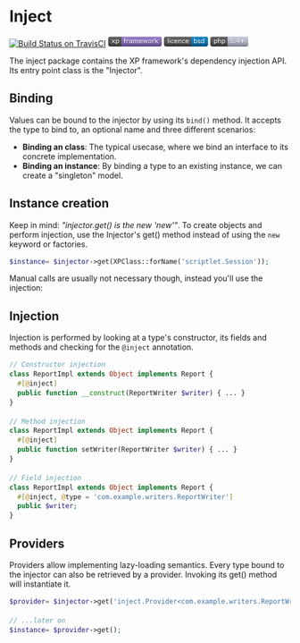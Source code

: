 Inject
======

[![Build Status on TravisCI](https://secure.travis-ci.org/xp-forge/inject.svg)](http://travis-ci.org/xp-forge/inject)
[![XP Framework Mdodule](https://raw.githubusercontent.com/xp-framework/web/master/static/xp-framework-badge.png)](https://github.com/xp-framework/core)
[![BSD Licence](https://raw.githubusercontent.com/xp-framework/web/master/static/licence-bsd.png)](https://github.com/xp-framework/core/blob/master/LICENCE.md)
[![Required PHP 5.4+](https://raw.githubusercontent.com/xp-framework/web/master/static/php-5_4plus.png)](http://php.net/)

The inject package contains the XP framework's dependency injection API. Its entry point class is the "Injector".

Binding
-------
Values can be bound to the injector by using its `bind()` method. It accepts the type to bind to, an optional name and three different scenarios:

* **Binding an class**: The typical usecase, where we bind an interface to its concrete implementation.
* **Binding an instance**: By binding a type to an existing instance, we can create a "singleton" model.

Instance creation
-----------------
Keep in mind: *"injector.get() is the new 'new'"*. To create objects and perform injection, use the Injector's get() method instead of using the `new` keyword or factories.

```php
$instance= $injector->get(XPClass::forName('scriptlet.Session'));
```

Manual calls are usually not necessary though, instead you'll use the injection:

Injection
---------
Injection is performed by looking at a type's constructor, its fields and methods and checking for the `@inject` annotation.

```php
// Constructor injection
class ReportImpl extends Object implements Report {
  #[@inject]
  public function __construct(ReportWriter $writer) { ... }
}

// Method injection
class ReportImpl extends Object implements Report {
  #[@inject]
  public function setWriter(ReportWriter $writer) { ... }
}

// Field injection
class ReportImpl extends Object implements Report {
  #[@inject, @type = 'com.example.writers.ReportWriter']
  public $writer;
}
```

Providers
---------
Providers allow implementing lazy-loading semantics. Every type bound to the injector can also be retrieved by a provider. Invoking its get() method will instantiate it.

```php
$provider= $injector->get('inject.Provider<com.example.writers.ReportWriter>');

// ...later on
$instance= $provider->get();
```


